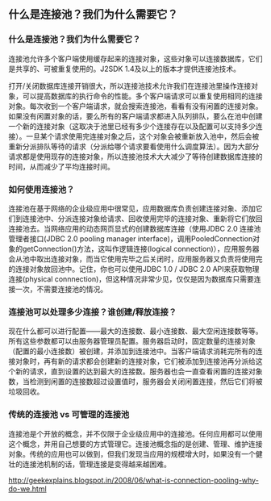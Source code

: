 ## 什么是连接池？我们为什么需要它？

### 什么是连接池？我们为什么需要它？

连接池允许多个客户端使用缓存起来的连接对象，这些对象可以连接数据库，它们是共享的、可被重复使用的。J2SDK 1.4及以上的版本才提供连接池技术。

打开/关闭数据库连接开销很大，所以连接池技术允许我们在连接池里操作连接对象，可以提高数据库的执行命令的性能。多个客户端请求可以重复使用相同的连接对象。每次收到一个客户端请求，就会搜索连接池，看看有没有闲置的连接对象。如果没有闲置对象的话，要么所有的客户端请求都进入队列排队，要么在池中创建一个新的连接对象（这取决于池里已经有多少个连接存在以及配置可以支持多少连接）。一旦某个请求使用完连接对象之后，这个对象会被重新放入池中，然后会被重新分派排队等待的请求（分派给哪个请求要看使用什么调度算法）。因为大部分请求都是使用现存的连接对象，所以连接池技术大大减少了等待创建数据库连接的时间，从而减少了平均连接时间。

### 如何使用连接池？

连接池在基于网络的企业级应用中很常见，应用数据库负责创建连接对象、添加它们到连接池中、分派连接对象给请求、回收使用完毕的连接对象、重新将它们放回连接池去。当网络应用的动态网页显式的创建数据库连接（使用JDBC 2.0 连接池管理者接口(JDBC 2.0 pooling manager interface)，调用PooledConnection对象的getConnection()方法，这叫作逻辑连接(logical connection)），应用服务器会从池中取出连接对象，而当它使用完毕之后关闭时，应用服务器又负责将使用完的连接对象放回池中。记住，你也可以使用JDBC 1.0 / JDBC 2.0 API来获取物理连接(physical connnection)，但这种情况非常少见，仅仅是因为数据库只需要连接一次，不需要连接池的情况。

### 连接池可以处理多少连接？谁创建/释放连接？

现在什么都可以进行配置——最大的连接数、最小连接数、最大空闲连接数等等。所有这些参数都可以由服务器管理员配置。服务器启动时，固定数量的连接对象（配置的最小连接数）被创建，并添加到连接池中。当客户端请求消耗完所有的连接对象时，再有新的请求都会创建新的连接对象，它们被添加到连接池再分派给这个新的请求，直到设置的达到最大的连接数。服务器也会一直查看闲置的连接对象数，当检测到闲置的连接数超过设置值时，服务器会关闭闲置连接，然后它们将被垃圾回收。

### 传统的连接池 vs 可管理的连接池

连接池是个开放的概念，并不仅限于企业级应用中的连接池。任何应用都可以使用这个概念，并用自己想要的方式管理它。连接池概念指的是创建、管理、维护连接对象。传统的应用也可以做到，但我们发现当应用的规模增大时，如果没有一个健壮的连接池机制的话，管理连接是变得越来越困难。

http://geekexplains.blogspot.in/2008/06/what-is-connection-pooling-why-do-we.html
